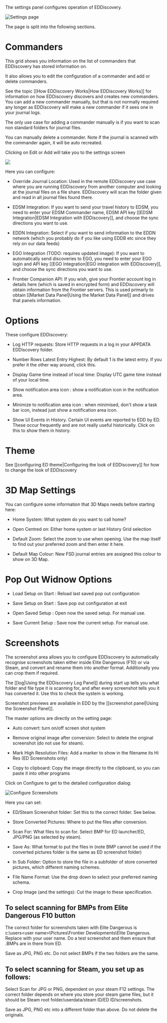 The settings panel configures operation of EDDiscovery.

![Settings page](https://imgur.com/BivPnFm)

The page is split into the following sections.

# Commanders
This grid shows you information on the list of commanders that EDDiscovery has stored information on.

It also allows you to edit the configuration of a commander and add or delete commanders.

See the topic [[How EDDiscovery Works|How EDDiscovery Works]] for information on how EDDiscovery discovers and creates new commanders. You can add a new commander manually, but that is not normally required any longer as EDDiscovery will make a new commander if it sees one in your journal logs.

The only use case for adding a commander manually is if you want to scan non standard folders for journal files. 

You can manually delete a commander. Note if the journal is scanned with the commander again, it will be auto recreated.

Clicking on Edit or Add will take you to the settings screen

![](http://i.imgur.com/iHMQX8k.png)

Here you can configure:

* Override Journal Location: Used in the remote EDDiscovery use case where you are running EDDiscovery from another computer and looking at the journal files on a file share. EDDiscovery will scan the folder given and read in all journal files found there.

* EDSM Integration: If you want to send your travel history to EDSM, you need to enter your EDSM Commander name, EDSM API key [[EDSM Integration|EDSM Integration with EDDiscovery]], and choose the sync directions you want to use.

* EDDN Integration: Select if you want to send information to the EDDN network (which you probably do if you like using EDDB etc since they rely on our data feeds)

* EGO Integration (TODO: requires updated image): If you want to automatically send discoveries to EGO, you need to enter your EGO login and API key [[EGO Integration|EGO integration with EDDiscovery]], and choose the sync directions you want to use.

* Frontier Companion API: If you wish, give your Frontier account log in details here (which is saved in encrypted form) and EDDiscovery will obtain information from the Frontier servers.  This is used primarly to obtain [[Market Data Panel|Using the Market Data Panel]] and drives that panels information. 

# Options

These configure EDDiscovery:

* Log HTTP requests: Store HTTP requests in a log in your APPDATA EDDiscovery folder.

* Number Rows Latest Entry Highest: By default 1 is the latest entry. If you prefer it the other way around, click this.

* Display Game time instead of local time: Display UTC game time instead of your local time.

* Show notification area icon : show a notification icon in the notification area.

* Minimize to notification area icon : when minimised, don't show a task bar icon, instead just show a notification area icon.

* Show UI Events in History. Certain UI events are reported to EDD by ED.  These occur frequently and are not really useful historically. Click on this to show them in history.

# Theme

See [[configuring ED theme|Configuring the look of EDDiscovery]] for how to change the look of EDDiscovery

# 3D Map Settings

You can configure some information that 3D Maps needs before starting here:

* Home System: What system do you want to call home?

* Open Centred on: Either home system or last History Grid selection

* Default Zoom: Select the zoom to use when opening. Use the map itself to find out your preferred zoom and then enter it here.

* Default Map Colour: New FSD journal entries are assigned this colour to show on 3D Map.

# Pop Out Widnow Options

* Load Setup on Start : Reload last saved pop out configuration

* Save Setup on Start : Save pop out configuration at exit

* Open Saved Setup : Open now the saved setup.  For manual use.

* Save Current Setup : Save now the current setup.  For manual use.

# Screenshots

The screenshot area allows you to configure EDDiscovery to automatically recognise screenshots taken either inside Elite Dangerous (F10) or via Steam, and convert and rename them into another format.  Additionally you can crop them if required.

The [[log|Using the EDDiscovery Log Panel]] during start up tells you what folder and file type it is scanning for, and after every screenshot tells you it has converted it.  Use this to check the system is working.

Screenshot previews are available in EDD by the [[screenshot panel|Using the Screenshot Panel]].

The master options are directly on the setting page:

* Auto convert: turn on/off screen shot system

* Remove original image after conversion: Select to delete the original screenshot (do not use for steam).

* Mark High Resolution Files: Add a marker to show in the filename its Hi Res (ED Screenshots only)

* Copy to clipboard: Copy the image directly to the clipboard, so you can paste it into other programs

Click on Configure to get to the detailed configuration dialog:

![Configure Screenshots](https://i.imgur.com/QTrEXwY.png)

Here you can set:

* ED/Steam Screenshot folder: Set this to the correct folder. See below.

* Store Converted Pictures: Where to put the files after conversion.

* Scan For: What files to scan for. Select BMP for ED launcher/ED, JPG/PNG (as selected by steam).

* Save As: What format to put the files in (note BMP cannot be used if the converted pictures folder is the same as ED screenshot folder)

* In Sub Folder: Option to store the file in a subfolder of store converted pictures, which different naming schemes.

* File Name Format: Use the drop down to select your preferred naming schema.

* Crop Image (and the settings): Cut the image to these specification.

## To select scanning for BMPs from Elite Dangerous F10 button

The correct folder for screenshots taken with Elite Dangerous is c:\users\<user name>\Pictures\Frontier Developments\Elite Dangerous.  Replace <user name> with your user name. Do a test screenshot and them ensure that .BMPs are in there from ED.

Save as JPG, PNG etc.  Do not select BMPs if the two folders are the same.

## To select scanning for Steam, you set up as follows:

Select Scan for JPG or PNG, dependent on your steam F12 settings. The correct folder depends on where you store your steam game files, but it should be Steam root folder/userdata/steam ID/ED ID/screenshots.

Save as JPG, PNG etc into a different folder than above. Do not delete the originals.










